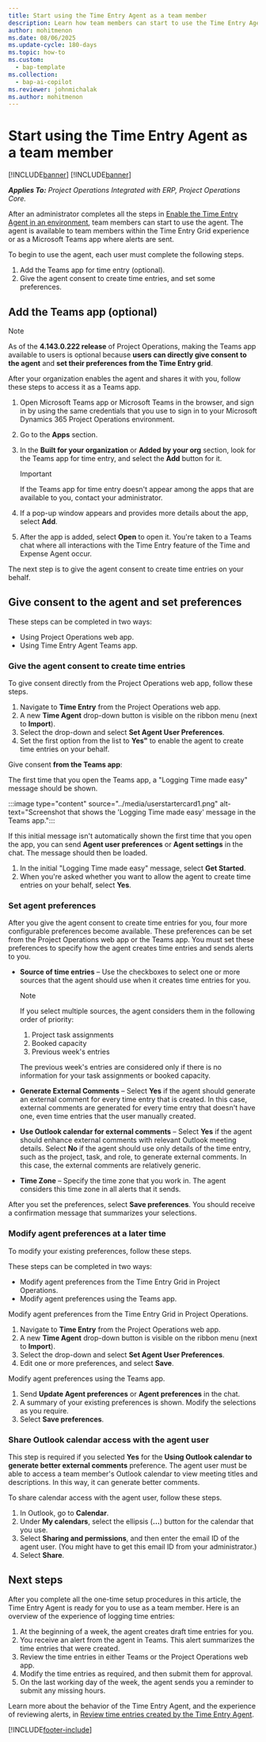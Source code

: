 ```yaml
---
title: Start using the Time Entry Agent as a team member
description: Learn how team members can start to use the Time Entry Agent.
author: mohitmenon
ms.date: 08/06/2025
ms.update-cycle: 180-days
ms.topic: how-to
ms.custom: 
  - bap-template
ms.collection:
  - bap-ai-copilot
ms.reviewer: johnmichalak
ms.author: mohitmenon
---
```


# Start using the Time Entry Agent as a team member

[!INCLUDE[banner](../includes/banner.md)]
[!INCLUDE[banner](../includes/preview-note.md)]

_**Applies To:** Project Operations Integrated with ERP, Project Operations Core._

After an administrator completes all the steps in [Enable the Time Entry Agent in an environment](enable-time-entry-agent.md), team members can start to use the agent. The agent is available to team members within the Time Entry Grid experience or as a Microsoft Teams app where alerts are sent.

To begin to use the agent, each user must complete the following steps.

1. Add the Teams app for time entry (optional).
1. Give the agent consent to create time entries, and set some preferences.

## Add the Teams app (optional)

> [!NOTE]
> As of the **4.143.0.222 release** of Project Operations, making the Teams app available to users is optional because **users can directly give consent to the agent** and **set their preferences from the Time Entry grid**.

After your organization enables the agent and shares it with you, follow these steps to access it as a Teams app.

1. Open Microsoft Teams app or Microsoft Teams in the browser, and sign in by using the same credentials that you use to sign in to your Microsoft Dynamics 365 Project Operations environment.
1. Go to the **Apps** section.
1. In the **Built for your organization** or **Added by your org** section, look for the Teams app for time entry, and select the **Add** button for it.

    > [!IMPORTANT]
    > If the Teams app for time entry doesn't appear among the apps that are available to you, contact your administrator.

1. If a pop-up window appears and provides more details about the app, select **Add**.
1. After the app is added, select **Open** to open it. You're taken to a Teams chat where all interactions with the Time Entry feature of the Time and Expense Agent occur.

The next step is to give the agent consent to create time entries on your behalf.

## Give consent to the agent and set preferences

These steps can be completed in two ways:
- Using Project Operations web app.
- Using Time Entry Agent Teams app.

### Give the agent consent to create time entries

To give consent directly from the Project Operations web app, follow these steps.

1. Navigate to **Time Entry** from the Project Operations web app.
1. A new **Time Agent** drop-down button is visible on the ribbon menu (next to **Import**).
1. Select the drop-down and select **Set Agent User Preferences**.
1. Set the first option from the list to **Yes"** to enable the agent to create time entries on your behalf.

Give consent **from the Teams app**:

The first time that you open the Teams app, a "Logging Time made easy" message should be shown.

:::image type="content" source="../media/userstartercard1.png" alt-text="Screenshot that shows the 'Logging Time made easy' message in the Teams app.":::

If this initial message isn't automatically shown the first time that you open the app, you can send **Agent user preferences** or **Agent settings** in the chat. The message should then be loaded.

1. In the initial "Logging Time made easy" message, select **Get Started**.
1. When you're asked whether you want to allow the agent to create time entries on your behalf, select **Yes**.

### Set agent preferences

After you give the agent consent to create time entries for you, four more configurable preferences become available. These preferences can be set from the Project Operations web app or the Teams app. You must set these preferences to specify how the agent creates time entries and sends alerts to you.

- **Source of time entries** – Use the checkboxes to select one or more sources that the agent should use when it creates time entries for you.

    > [!NOTE]
    > If you select multiple sources, the agent considers them in the following order of priority:
    >
    > 1. Project task assignments
    > 1. Booked capacity
    > 1. Previous week's entries
    >
    > The previous week's entries are considered only if there is no information for your task assignments or booked capacity.

- **Generate External Comments** – Select **Yes** if the agent should generate an external comment for every time entry that is created. In this case, external comments are generated for every time entry that doesn't have one, even time entries that the user manually created.
- **Use Outlook calendar for external comments** – Select **Yes** if the agent should enhance external comments with relevant Outlook meeting details. Select **No** if the agent should use only details of the time entry, such as the project, task, and role, to generate external comments. In this case, the external comments are relatively generic.
- **Time Zone** – Specify the time zone that you work in. The agent considers this time zone in all alerts that it sends.

After you set the preferences, select **Save preferences**. You should receive a confirmation message that summarizes your selections.

### Modify agent preferences at a later time

To modify your existing preferences, follow these steps.

These steps can be completed in two ways:
- Modify agent preferences from the Time Entry Grid in Project Operations.
- Modify agent preferences using the Teams app.
  
Modify agent preferences from the Time Entry Grid in Project Operations.
1. Navigate to **Time Entry** from the Project Operations web app.
1. A new **Time Agent** drop-down button is visible on the ribbon menu (next to **Import**).
1. Select the drop-down and select **Set Agent User Preferences**. 
1. Edit one or more preferences, and select **Save**.

Modify agent preferences using the Teams app.
1. Send **Update Agent preferences** or **Agent preferences** in the chat.
1. A summary of your existing preferences is shown. Modify the selections as you require.
1. Select **Save preferences**.

### Share Outlook calendar access with the agent user

This step is required if you selected **Yes** for the **Using Outlook calendar to generate better external comments** preference. The agent user must be able to access a team member's Outlook calendar to view meeting titles and descriptions. In this way, it can generate better comments.

To share calendar access with the agent user, follow these steps.

1. In Outlook, go to **Calendar**.
1. Under **My calendars**, select the ellipsis (**&hellip;**) button for the calendar that you use.
1. Select **Sharing and permissions**, and then enter the email ID of the agent user. (You might have to get this email ID from your administrator.)
1. Select **Share**.

## Next steps

After you complete all the one-time setup procedures in this article, the Time Entry Agent is ready for you to use as a team member. Here is an overview of the experience of logging time entries:

1. At the beginning of a week, the agent creates draft time entries for you.
1. You receive an alert from the agent in Teams. This alert summarizes the time entries that were created.
1. Review the time entries in either Teams or the Project Operations web app.
1. Modify the time entries as required, and then submit them for approval.
1. On the last working day of the week, the agent sends you a reminder to submit any missing hours.

Learn more about the behavior of the Time Entry Agent, and the experience of reviewing alerts, in [Review time entries created by the Time Entry Agent](reviewing-entries-created-by-time-agent.md).

[!INCLUDE[footer-include](../includes/footer-banner.md)]
